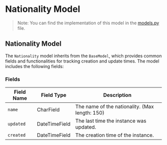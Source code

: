 # Nationality Model

> Note: You can find the implementation of this model in the [models.py](../../../src/mobiles/models.py) file.

## Nationality Model

The `Nationality` model inherits from the `BaseModel`, which provides common fields and functionalities for tracking
creation and update times. The model includes the following fields:

### Fields

| Field Name | Field Type    | Description                                    |
|------------|---------------|------------------------------------------------|
| `name`     | CharField     | The name of the nationality. (Max length: 150) |
| `updated`  | DateTimeField | The last time the instance was updated.        |
| `created`  | DateTimeField | The creation time of the instance.             |
